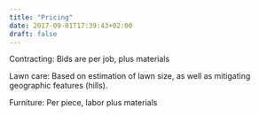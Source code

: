 ```yaml
---
title: "Pricing"
date: 2017-09-01T17:39:43+02:00
draft: false
---
```

Contracting: Bids are per job, plus materials

Lawn care: Based on estimation of lawn size, as well as mitigating geographic features (hills).

Furniture: Per piece, labor plus materials
